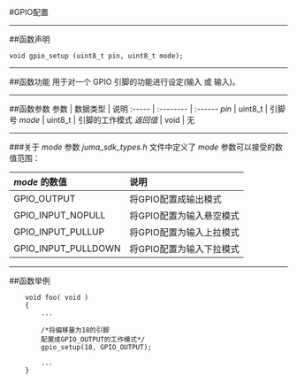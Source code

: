 
#GPIO配置
***
##函数声明
```
void gpio_setup (uint8_t pin, uint8_t mode);
```

***
##函数功能
用于对一个 GPIO 引脚的功能进行设定(输入 或 输入)。

***
##函数参数
参数    | 数据类型   | 说明
:----- | :-------- | :------
*pin*    | uint8_t  | 引脚号
*mode*   | uint8_t  | 引脚的工作模式
*返回值*  | void      | 无

***
###关于 *mode* 参数
*juma_sdk_types.h* 文件中定义了 *mode* 参数可以接受的数值范围：

*mode* 的数值|说明
:-------- | :------
GPIO_OUTPUT | 将GPIO配置成输出模式
GPIO_INPUT_NOPULL|将GPIO配置为输入悬空模式
GPIO_INPUT_PULLUP|将GPIO配置为输入上拉模式 
GPIO_INPUT_PULLDOWN|将GPIO配置为输入下拉模式

***
##函数举例
```
	void foo( void )
	{
		...
		
		/*将偏移量为18的引脚
		配置成GPIO_OUTPUT的工作模式*/
		gpio_setup(18, GPIO_OUTPUT);
		
		...
	}

```